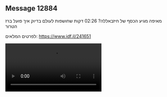 ## Message 12884

מאיפה מגיע הכסף של חיזבאללה? 
02:26 דקות שחושפות לעולם בדיוק איך פועל ברז הטרור

לפרטים המלאים: https://www.idf.il/241651

![Video](https://data.iron-swords.co.il/2024/October/21/https://data.iron-swords.co.il/2024/October/21/12884/12884_media.mp4)
